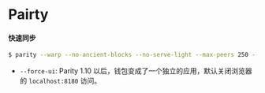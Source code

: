 Pairty
======

#### 快速同步

```bash
$ parity --warp --no-ancient-blocks --no-serve-light --max-peers 250 --snapshot-peers 50 --min-peers 50 --mode active --tracing off --pruning fast --db-compaction ssd --cache-size 4096 --force-ui
```

- `--force-ui`: Parity 1.10 以后，钱包变成了一个独立的应用，默认关闭浏览器的 `localhost:8180` 访问。
